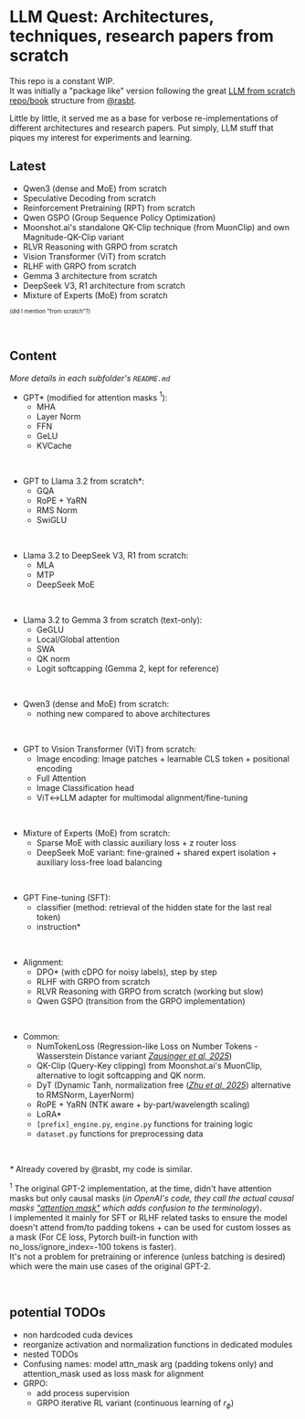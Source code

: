 # LLM Quest: Architectures, techniques, research papers from scratch

This repo is a constant WIP.  
It was initially a "package like" version following the great
[LLM from scratch repo/book](https://github.com/rasbt/LLMs-from-scratch) structure from [@rasbt](https://github.com/rasbt).

Little by little, it served me as a base for verbose re-implementations of different architectures and research
papers. Put simply, LLM stuff that piques my interest for experiments and learning.


## Latest

- Qwen3 (dense and MoE) from scratch
- Speculative Decoding from scratch
- Reinforcement Pretraining (RPT) from scratch
- Qwen GSPO (Group Sequence Policy Optimization)
- Moonshot.ai's standalone QK-Clip technique (from MuonClip) and own Magnitude-QK-Clip variant
- RLVR Reasoning with GRPO from scratch
- Vision Transformer (ViT) from scratch
- RLHF with GRPO from scratch
- Gemma 3 architecture from scratch
- DeepSeek V3, R1 architecture from scratch
- Mixture of Experts (MoE) from scratch

<sub><sup>(did I mention "from scratch"?)</sup></sub>

&nbsp;


## Content

*More details in each subfolder's `README.md`*

 - GPT* (modified for attention masks $^1$):
    - MHA
    - Layer Norm
    - FFN
    - GeLU
    - KVCache

&nbsp;

 - GPT to Llama 3.2 from scratch*:
    - GQA
    - RoPE + YaRN
    - RMS Norm
    - SwiGLU

&nbsp;

 - Llama 3.2 to DeepSeek V3, R1 from scratch:
    - MLA
    - MTP
    - DeepSeek MoE

&nbsp;

 - Llama 3.2 to Gemma 3 from scratch (text-only):
    - GeGLU
    - Local/Global attention
    - SWA
    - QK norm
    - Logit softcapping (Gemma 2, kept for reference)

&nbsp;

 - Qwen3 (dense and MoE) from scratch:
   - nothing new compared to above architectures

&nbsp;

 - GPT to Vision Transformer (ViT) from scratch:
    - Image encoding: Image patches + learnable CLS token + positional encoding
    - Full Attention
    - Image Classification head
    - ViT↔LLM adapter for multimodal alignment/fine-tuning

&nbsp;
    
 - Mixture of Experts (MoE) from scratch:
    - Sparse MoE with classic auxiliary loss + z router loss
    - DeepSeek MoE variant: fine-grained + shared expert isolation + auxiliary loss-free load balancing

&nbsp;

 - GPT Fine-tuning (SFT):
    - classifier (method: retrieval of the hidden state for the last real token)
    - instruction*

&nbsp;

 - Alignment:
    - DPO* (with cDPO for noisy labels), step by step
    - RLHF with GRPO from scratch
    - RLVR Reasoning with GRPO from scratch (working but slow)
    - Qwen GSPO (transition from the GRPO implementation)

&nbsp;
    
- Common:
   - NumTokenLoss (Regression-like Loss on Number Tokens - Wasserstein Distance variant 
   [*Zausinger et al, 2025*](https://arxiv.org/abs/2411.02083))
   - QK-Clip (Query-Key clipping) from Moonshot.ai's MuonClip, alternative to logit softcapping and QK norm.
   - DyT (Dynamic Tanh, normalization free ([*Zhu et al, 2025*](https://arxiv.org/abs/2503.10622)) alternative to 
   RMSNorm, LayerNorm)
   - RoPE + YaRN (NTK aware + by-part/wavelength scaling)
   - LoRA*
   - `[prefix]_engine.py`, `engine.py` functions for training logic
   - `dataset.py` functions for preprocessing data 

&nbsp;

*\** Already covered by @rasbt, my code is similar. 
 
$^1$ The original GPT-2 implementation, at the time, didn't have attention masks but only causal masks (*in OpenAI's
code, they call the actual causal masks ["attention
mask"](https://github.com/openai/gpt-2/blob/9b63575ef42771a015060c964af2c3da4cf7c8ab/src/model.py#L58C1-L58C38) which
adds confusion to the terminology*).  
I implemented it mainly for SFT or RLHF related tasks to ensure the model doesn't attend from/to padding tokens + can be
used for custom losses as a mask (For CE loss, Pytorch built-in function with no_loss/ignore_index=-100 tokens is
faster).  
It's not a problem for pretraining or inference (unless batching is desired) which were the main use cases of the
original GPT-2.

&nbsp;

## potential TODOs
- non hardcoded cuda devices
- reorganize activation and normalization functions in dedicated modules
- nested TODOs
- Confusing names: model attn_mask arg (padding tokens only) and attention_mask used as loss mask for alignment
- GRPO:  
   - add process supervision
   - GRPO iterative RL variant (continuous learning of $r_{\phi}$)